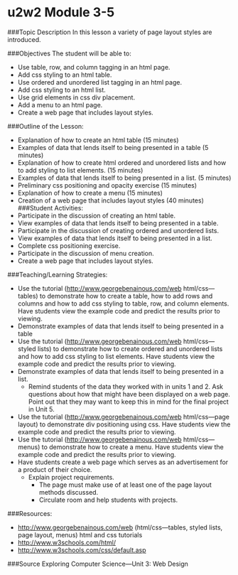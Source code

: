 # u2w2 Module 3-5

###Topic Description
In this lesson a variety of page layout styles are introduced.

###Objectives
The student will be able to:
- Use table, row, and column tagging in an html page.
- Add css styling to an html table.
- Use ordered and unordered list tagging in an html page.
- Add css styling to an html list.
- Use grid elements in css div placement.
- Add a menu to an html page.
- Create a web page that includes layout styles.

###Outline of the Lesson:
- Explanation of how to create an html table (15 minutes)
- Examples of data that lends itself to being presented in a table (5 minutes)
- Explanation of how to create html ordered and unordered lists and how to add styling to list elements.
(15 minutes)
- Examples of data that lends itself to being presented in a list. (5 minutes)
- Preliminary css positioning and opacity exercise (15 minutes)
- Explanation of how to create a menu (15 minutes)
- Creation of a web page that includes layout styles (40 minutes)
###Student Activities:
- Participate in the discussion of creating an html table.
- View examples of data that lends itself to being presented in a table.
- Participate in the discussion of creating ordered and unordered lists.
- View examples of data that lends itself to being presented in a list.
- Complete css positioning exercise.
- Participate in the discussion of menu creation.
- Create a web page that includes layout styles.

###Teaching/Learning Strategies:
- Use the tutorial (http://www.georgebenainous.com/web html/css—tables) to demonstrate how to create a table, how to add rows and columns and how to add css styling to table, row, and column elements. Have students view the example code and predict the results prior to viewing.
- Demonstrate examples of data that lends itself to being presented in a table
- Use the tutorial (http://www.georgebenainous.com/web html/css—styled lists) to demonstrate how to create ordered and unordered lists and how to add css styling to list elements. Have students view the example code and predict the results prior to viewing.
- Demonstrate examples of data that lends itself to being presented in a list.
    - Remind students of the data they worked with in units 1 and 2. Ask questions about how that
might have been displayed on a web page. Point out that they may want to keep this in mind
for the final project in Unit 5.
- Use the tutorial (http://www.georgebenainous.com/web html/css—page layout) to demonstrate div
positioning using css. Have students view the example code and predict the results prior to viewing.
- Use the tutorial (http://www.georgebenainous.com/web html/css—menus) to demonstrate how to
create a menu. Have students view the example code and predict the results prior to viewing.
- Have students create a web page which serves as an advertisement for a product of their choice.
    - Explain project requirements.
        - The page must make use of at least one of the page layout methods discussed.
        - Circulate room and help students with projects.

###Resources:
- http://www.georgebenainous.com/web (html/css—tables, styled lists, page layout, menus) html and css tutorials
- http://www.w3schools.com/html/
- http://www.w3schools.com/css/default.asp


###Source
Exploring Computer Science—Unit 3: Web Design

